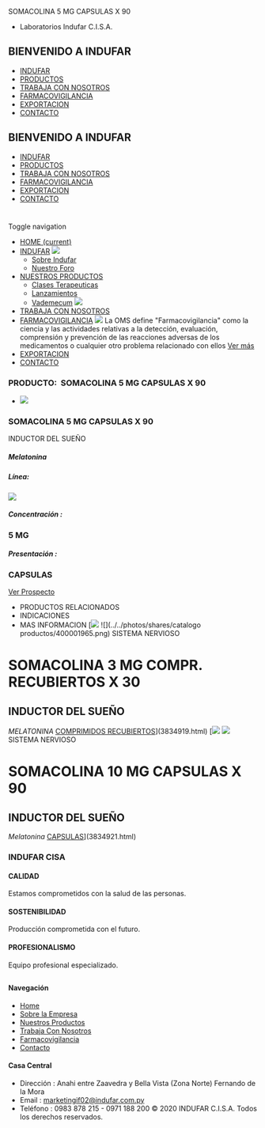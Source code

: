 SOMACOLINA 5 MG CAPSULAS X 90
- Laboratorios Indufar C.I.S.A.
## BIENVENIDO A INDUFAR
* [INDUFAR](3834920.html#)
* [PRODUCTOS](3834920.html#)
* [TRABAJA CON NOSOTROS](3834920.html#)
* [FARMACOVIGILANCIA](3834920.html#)
* [EXPORTACION](3834920.html#)
* [CONTACTO](3834920.html#)
## BIENVENIDO A INDUFAR
* [INDUFAR](../../index.html)
* [PRODUCTOS](../../productos.html)
* [TRABAJA CON NOSOTROS](../../trabaja_con_nosotros.html)
* [FARMACOVIGILANCIA](../../farmacovigilancia.html)
* [EXPORTACION](../../exportacion.html)
* [CONTACTO](../../contacto.html)
# 
Toggle navigation
* [HOME (current)](../../index.html)
* [INDUFAR](3834920.html#) 
  [![ ](../../photos/shares/Sistema/Menu/indufar_menul.jpg)](../../institucional.html)
  - [Sobre Indufar](../../institucional.html)
  - [Nuestro Foro](../../blog.html)
* [NUESTROS PRODUCTOS](3834920.html#) 
  - [Clases Terapeuticas](../clases_terapeuticas.html)
  - [Lanzamientos](../lanzamientos.html)
  - [Vademecum](../../productos.html)
  [![ ](../../photos/shares/Sistema/Menu/productos.png)](../../productos.html)
* [TRABAJA CON NOSOTROS](../../trabaja_con_nosotros.html)
* [FARMACOVIGILANCIA](3834920.html#) 
  [![ ](../../photos/shares/Sistema/Menu/TUBOS.png)](../../farmacovigilancia.html)
  La OMS define "Farmacovigilancia" como la ciencia y las actividades relativas a la detección, evaluación, comprensión y prevención de las reacciones adversas de los medicamentos o cualquier otro problema relacionado con ellos
  [Ver más](../../farmacovigilancia.html)
* [EXPORTACION](../../exportacion.html)
* [CONTACTO](../../contacto.html)
### PRODUCTO:  SOMACOLINA 5 MG CAPSULAS X 90
* ![](../../photos/shares/400001964.jpg)
### **SOMACOLINA 5 MG CAPSULAS X 90**
INDUCTOR DEL SUEÑO
##### **Melatonina**
##### **Línea:**
[![](../../photos/shares/Laboratorios/lab_medical.png)](../linea/2.html)
##### **Concentración :**
### 5 MG
##### **Presentación :**
### CAPSULAS
[Ver Prospecto](../../files/shares/400001964.pdf)
* PRODUCTOS RELACIONADOS
* INDICACIONES
* MAS INFORMACION
[![](../../photos/shares/Laboratorios/lab_medical.png)
![](../../photos/shares/catalogo productos/400001965.png)
SISTEMA NERVIOSO
# SOMACOLINA 3 MG COMPR. RECUBIERTOS X 30
## INDUCTOR DEL SUEÑO
*MELATONINA*
[COMPRIMIDOS RECUBIERTOS](3834920.html#)](3834919.html)
[![](../../photos/shares/Laboratorios/lab_medical.png)
![](../../photos/shares/400001963.jpg)
SISTEMA NERVIOSO
# SOMACOLINA 10 MG CAPSULAS X 90
## INDUCTOR DEL SUEÑO
*Melatonina*
[CAPSULAS](3834920.html#)](3834921.html)
### INDUFAR CISA
#### CALIDAD
Estamos comprometidos con la salud de las personas.
#### SOSTENIBILIDAD
Producción comprometida con el futuro.
#### PROFESIONALISMO
Equipo profesional especializado.
## 
#### Navegación
* [Home](../../index.html)
* [Sobre la Empresa](../../institucional.html)
* [Nuestros Productos](../../productos.html)
* [Trabaja Con Nosotros](../../trabaja_con_nosotros.html)
* [Farmacovigilancia](../../farmacovigilancia.html)
* [Contacto](../../contacto.html)
#### Casa Central
* Dirección : Anahi entre Zaavedra y Bella Vista (Zona Norte) Fernando de la Mora
* Email : [marketingif02@indufar.com.py](mailto:marketingif02@indufar.com.py)
* Teléfono : 0983 878 215 - 0971 188 200
© 2020 INDUFAR C.I.S.A. Todos los derechos reservados.